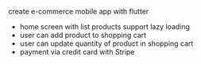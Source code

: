 create e-commerce mobile app with flutter

- home screen with list products support lazy loading
- user can add product to shopping cart
- user can update quantity of product in shopping cart
- payment via credit card with Stripe